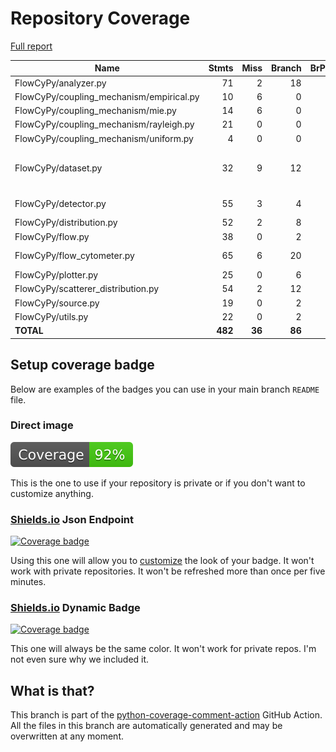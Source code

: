 # Repository Coverage

[Full report](https://htmlpreview.github.io/?https://github.com/MartinPdeS/FlowCyPy/blob/python-coverage-comment-action-data/htmlcov/index.html)

| Name                                      |    Stmts |     Miss |   Branch |   BrPart |   Cover |   Missing |
|------------------------------------------ | -------: | -------: | -------: | -------: | ------: | --------: |
| FlowCyPy/analyzer.py                      |       71 |        2 |       18 |        2 |     96% |   48, 105 |
| FlowCyPy/coupling\_mechanism/empirical.py |       10 |        6 |        0 |        0 |     40% |     38-46 |
| FlowCyPy/coupling\_mechanism/mie.py       |       14 |        6 |        0 |        0 |     57% |     42-72 |
| FlowCyPy/coupling\_mechanism/rayleigh.py  |       21 |        0 |        0 |        0 |    100% |           |
| FlowCyPy/coupling\_mechanism/uniform.py   |        4 |        0 |        0 |        0 |    100% |           |
| FlowCyPy/dataset.py                       |       32 |        9 |       12 |        1 |     68% |37-38, 54-64, 101-102 |
| FlowCyPy/detector.py                      |       55 |        3 |        4 |        1 |     93% |88-89, 146 |
| FlowCyPy/distribution.py                  |       52 |        2 |        8 |        0 |     97% |    25, 29 |
| FlowCyPy/flow.py                          |       38 |        0 |        2 |        0 |    100% |           |
| FlowCyPy/flow\_cytometer.py               |       65 |        6 |       20 |        1 |     87% |   113-118 |
| FlowCyPy/plotter.py                       |       25 |        0 |        6 |        1 |     97% |    71->84 |
| FlowCyPy/scatterer\_distribution.py       |       54 |        2 |       12 |        2 |     94% |   82, 124 |
| FlowCyPy/source.py                        |       19 |        0 |        2 |        0 |    100% |           |
| FlowCyPy/utils.py                         |       22 |        0 |        2 |        0 |    100% |           |
|                                 **TOTAL** |  **482** |   **36** |   **86** |    **8** | **91%** |           |


## Setup coverage badge

Below are examples of the badges you can use in your main branch `README` file.

### Direct image

[![Coverage badge](https://raw.githubusercontent.com/MartinPdeS/FlowCyPy/python-coverage-comment-action-data/badge.svg)](https://htmlpreview.github.io/?https://github.com/MartinPdeS/FlowCyPy/blob/python-coverage-comment-action-data/htmlcov/index.html)

This is the one to use if your repository is private or if you don't want to customize anything.

### [Shields.io](https://shields.io) Json Endpoint

[![Coverage badge](https://img.shields.io/endpoint?url=https://raw.githubusercontent.com/MartinPdeS/FlowCyPy/python-coverage-comment-action-data/endpoint.json)](https://htmlpreview.github.io/?https://github.com/MartinPdeS/FlowCyPy/blob/python-coverage-comment-action-data/htmlcov/index.html)

Using this one will allow you to [customize](https://shields.io/endpoint) the look of your badge.
It won't work with private repositories. It won't be refreshed more than once per five minutes.

### [Shields.io](https://shields.io) Dynamic Badge

[![Coverage badge](https://img.shields.io/badge/dynamic/json?color=brightgreen&label=coverage&query=%24.message&url=https%3A%2F%2Fraw.githubusercontent.com%2FMartinPdeS%2FFlowCyPy%2Fpython-coverage-comment-action-data%2Fendpoint.json)](https://htmlpreview.github.io/?https://github.com/MartinPdeS/FlowCyPy/blob/python-coverage-comment-action-data/htmlcov/index.html)

This one will always be the same color. It won't work for private repos. I'm not even sure why we included it.

## What is that?

This branch is part of the
[python-coverage-comment-action](https://github.com/marketplace/actions/python-coverage-comment)
GitHub Action. All the files in this branch are automatically generated and may be
overwritten at any moment.